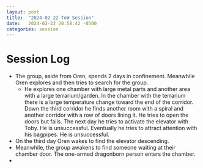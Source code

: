 ```yaml
---
layout: post
title:  "2024-02-22 ToW Session"
date:   2024-02-22 20:58:42 -0500
categories: session
---
```


# Session Log
- The group, aside from Oren, spends 2 days in confinement. Meanwhile Oren explores and then tries to search for the group.
    - He explores one chamber with large metal parts and another area with a large terrarium/garden. In the chamber with the terrarium there is a large temperature change toward the end of the corridor. Down the third corridor he finds another room with a spiral and another corridor with a row of doors lining it. He tries to open the doors but fails. The next day he tries to activate the elevator with Toby. He is unsuccessful. Eventually he tries to attract attention with his bagpipes. He is unsuccessful.
- On the third day Oren wakes to find the elevator descending.
- Meanwhile, the group awakens to find someone waiting at their chamber door. The one-armed dragonborn person enters the chamber. 
- 